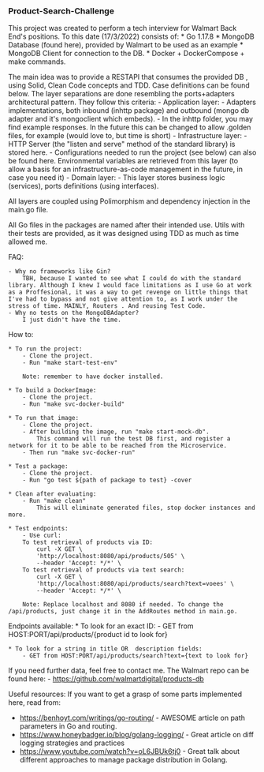 ### Product-Search-Challenge ###
This project was created to perform a tech interview for Walmart Back End's positions. To this date (17/3/2022) consists of:
    * Go 1.17.8
    * MongoDB Database (found here), provided by Walmart to be used as an example
    * MongoDB Client for connection to the DB.
    * Docker + DockerCompose + make commands.
    
The main idea was to provide a RESTAPI that consumes the provided DB , using Solid, Clean Code concepts and TDD. Case definitions can be found below.
The layer separations are done resembling the ports+adapters architectural pattern. They follow this criteria:
    - Application layer:
        - Adapters implementations, both inbound (inhttp package) and outbound (mongo db adapter and it's mongoclient which embeds). 
        - In the inhttp folder, you may find example responses. In the future this can be changed to allow .golden files, for example (would love to, but time is short)
    - Infrastructure layer:
        - HTTP Server (the "listen and serve" method of the standard library) is stored here.
        - Configurations needed to run the project (see below) can also be found here. Environmental variables are retrieved from this layer (to allow a basis for an infrastructure-as-code management in the future, in case you need it)
    - Domain layer:
        - This layer stores business logic (services), ports definitions (using interfaces). 

All layers are coupled using Polimorphism and dependency injection in the main.go file.

All Go files in the packages are named after their intended use. Utils with their tests are provided, as it was designed using TDD as much as time allowed me. 


FAQ: 

    - Why no frameworks like Gin?
        TBH, because I wanted to see what I could do with the standard library. Although I knew I would face limitations as I use Go at work as a Proffesional, it was a way to get revenge on little things that I've had to bypass and not give attention to, as I work under the stress of time. MAINLY, Routers . And reusing Test Code.
    - Why no tests on the MongoDBAdapter?
        I just didn't have the time.

How to:

    * To run the project:
        - Clone the project.
        - Run "make start-test-env"
        
        Note: remember to have docker installed.
    
    * To build a DockerImage:
        - Clone the project.
        - Run "make svc-docker-build"
    
    * To run that image:
        - Clone the project.
        - After building the image, run "make start-mock-db". 
            This command will run the test DB first, and register a network for it to be able to be reached from the Microservice. 
        - Then run "make svc-docker-run"

    * Test a package: 
        - Clone the project.
        - Run "go test ${path of package to test} -cover 

    * Clean after evaluating:
        - Run "make clean"
            This will eliminate generated files, stop docker instances and more.

    * Test endpoints:
        - Use curl:
        To test retrieval of products via ID:
            curl -X GET \
            'http://localhost:8080/api/products/505' \
            --header 'Accept: */*' \
        To test retrieval of products via text search:
            curl -X GET \
            'http://localhost:8080/api/products/search?text=voees' \
            --header 'Accept: */*' \

        Note: Replace localhost and 8080 if needed. To change the /api/products, just change it in the AddRoutes method in main.go.


Endpoints available:
    * To look for an exact ID:
        - GET from HOST:PORT/api/products/{product id to look for}
    

    * To look for a string in title OR  description fields:
        - GET from HOST:PORT/api/products/search?text={text to look for}


If you need further data, feel free to contact me.
The Walmart repo can be found here:
    - https://github.com/walmartdigital/products-db



Useful resources:
If you want to get a grasp of some parts implemented here, read from:
   - https://benhoyt.com/writings/go-routing/ - AWESOME article on path parameters in Go and routing.
   - https://www.honeybadger.io/blog/golang-logging/  - Great article on diff logging strategies and   practices
   - https://www.youtube.com/watch?v=oL6JBUk6tj0 - Great talk about different approaches to manage package distribution in Golang. 
